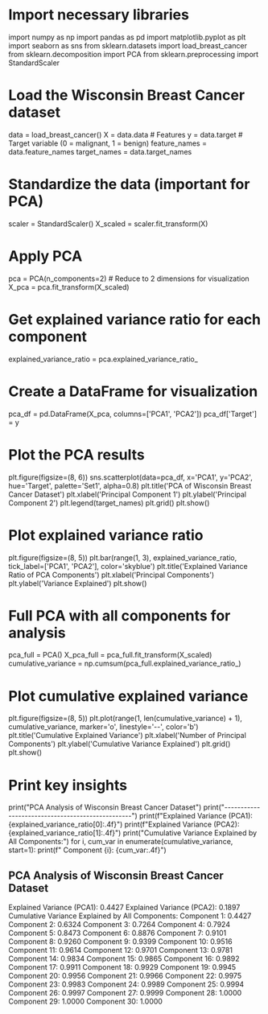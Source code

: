 # Import necessary libraries
import numpy as np
import pandas as pd
import matplotlib.pyplot as plt
import seaborn as sns
from sklearn.datasets import load_breast_cancer
from sklearn.decomposition import PCA
from sklearn.preprocessing import StandardScaler

# Load the Wisconsin Breast Cancer dataset
data = load_breast_cancer()
X = data.data  # Features
y = data.target  # Target variable (0 = malignant, 1 = benign)
feature_names = data.feature_names
target_names = data.target_names

# Standardize the data (important for PCA)
scaler = StandardScaler()
X_scaled = scaler.fit_transform(X)

# Apply PCA
pca = PCA(n_components=2)  # Reduce to 2 dimensions for visualization
X_pca = pca.fit_transform(X_scaled)

# Get explained variance ratio for each component
explained_variance_ratio = pca.explained_variance_ratio_

# Create a DataFrame for visualization
pca_df = pd.DataFrame(X_pca, columns=['PCA1', 'PCA2'])
pca_df['Target'] = y

# Plot the PCA results
plt.figure(figsize=(8, 6))
sns.scatterplot(data=pca_df, x='PCA1', y='PCA2', hue='Target', palette='Set1', alpha=0.8)
plt.title('PCA of Wisconsin Breast Cancer Dataset')
plt.xlabel('Principal Component 1')
plt.ylabel('Principal Component 2')
plt.legend(target_names)
plt.grid()
plt.show()

# Plot explained variance ratio
plt.figure(figsize=(8, 5))
plt.bar(range(1, 3), explained_variance_ratio, tick_label=['PCA1', 'PCA2'], color='skyblue')
plt.title('Explained Variance Ratio of PCA Components')
plt.xlabel('Principal Components')
plt.ylabel('Variance Explained')
plt.show()

# Full PCA with all components for analysis
pca_full = PCA()
X_pca_full = pca_full.fit_transform(X_scaled)
cumulative_variance = np.cumsum(pca_full.explained_variance_ratio_)

# Plot cumulative explained variance
plt.figure(figsize=(8, 5))
plt.plot(range(1, len(cumulative_variance) + 1), cumulative_variance, marker='o', linestyle='--', color='b')
plt.title('Cumulative Explained Variance')
plt.xlabel('Number of Principal Components')
plt.ylabel('Cumulative Variance Explained')
plt.grid()
plt.show()

# Print key insights
print("PCA Analysis of Wisconsin Breast Cancer Dataset")
print("-------------------------------------------------")
print(f"Explained Variance (PCA1): {explained_variance_ratio[0]:.4f}")
print(f"Explained Variance (PCA2): {explained_variance_ratio[1]:.4f}")
print("Cumulative Variance Explained by All Components:")
for i, cum_var in enumerate(cumulative_variance, start=1):
    print(f"  Component {i}: {cum_var:.4f}")

PCA Analysis of Wisconsin Breast Cancer Dataset
-------------------------------------------------
Explained Variance (PCA1): 0.4427
Explained Variance (PCA2): 0.1897
Cumulative Variance Explained by All Components:
  Component 1: 0.4427
  Component 2: 0.6324
  Component 3: 0.7264
  Component 4: 0.7924
  Component 5: 0.8473
  Component 6: 0.8876
  Component 7: 0.9101
  Component 8: 0.9260
  Component 9: 0.9399
  Component 10: 0.9516
  Component 11: 0.9614
  Component 12: 0.9701
  Component 13: 0.9781
  Component 14: 0.9834
  Component 15: 0.9865
  Component 16: 0.9892
  Component 17: 0.9911
  Component 18: 0.9929
  Component 19: 0.9945
  Component 20: 0.9956
  Component 21: 0.9966
  Component 22: 0.9975
  Component 23: 0.9983
  Component 24: 0.9989
  Component 25: 0.9994
  Component 26: 0.9997
  Component 27: 0.9999
  Component 28: 1.0000
  Component 29: 1.0000
  Component 30: 1.0000

